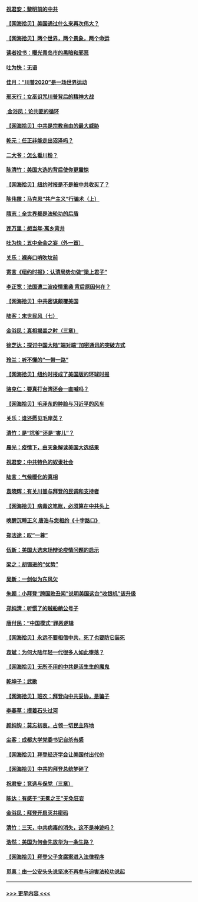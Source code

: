 #### [祝君安：黎明前的中共](../pages/nsc993/n12524071.md?t=11041302) 
#### [【网海拾贝】美国通过什么来再次伟大？](../pages/nsc993/n12523844.md?t=11041302) 
#### [【网海拾贝】两个世界，两个景象，两个命运](../pages/nsc993/n12521419.md?t=11041302) 
#### [读者投书：曝光青岛市的黑暗和邪恶](../pages/nsc993/n12520988.md?t=11041302) 
#### [吐为快：无语](../pages/nsc993/n12518588.md?t=11041302) 
#### [佳月：“川普2020”是一场世界运动](../pages/nsc993/n12518581.md?t=11041302) 
#### [邢天行：女巫诅咒川普背后的精神大战](../pages/nsc993/n12517257.md?t=11041302) 
#### [ 金浴凤：论共匪的循环](../pages/nsc993/n12517133.md?t=11041302) 
#### [【网海拾贝】中共是宗教自由的最大威胁](../pages/nsc993/n12516879.md?t=11041302) 
#### [乾元：任正非能走出沼泽吗？](../pages/nsc993/n12515831.md?t=11041302) 
#### [二大爷：怎么看川粉？](../pages/nsc993/n12515820.md?t=11041302) 
#### [陈清竹：美国大选的背后使你更震惊](../pages/nsc993/n12515589.md?t=11041302) 
#### [【网海拾贝】纽约时报是不是被中共收买了？](../pages/nsc993/n12515122.md?t=11041302) 
#### [陈伟霆：马克思“共产主义”行骗术（上）](../pages/nsc993/n12510217.md?t=11041302) 
#### [隋志：全世界都是法轮功的后盾](../pages/nsc993/n12510636.md?t=11041302) 
#### [连万里：想当年‧离乡背井](../pages/nsc993/n12510623.md?t=11041302) 
#### [吐为快：五中全会之妄（外一首）](../pages/nsc993/n12510470.md?t=11041302) 
#### [关乐：裸奔口哨吹坟前](../pages/nsc993/n12510403.md?t=11041302) 
#### [寄言《纽约时报》：认清局势勿做“梁上君子”](../pages/nsc993/n12510042.md?t=11041302) 
#### [李正宽：法国遭二波疫情重袭 背后原因何在？](../pages/nsc993/n12509971.md?t=11041302) 
#### [【网海拾贝】中共密谋颠覆美国](../pages/nsc993/n12509816.md?t=11041302) 
#### [陆客：末世民风（七）](../pages/nsc993/n12507822.md?t=11041302) 
#### [金浴凤：真相揭盖之时（三章）](../pages/nsc993/n12507804.md?t=11041302) 
#### [徐芝达：探讨中国大陆“端对端”加密通讯的突破方式](../pages/nsc993/n12507682.md?t=11041302) 
#### [玲兰：听不懂的“一带一路”](../pages/nsc993/n12507669.md?t=11041302) 
#### [【网海拾贝】纽约时报成了美国版的环球时报](../pages/nsc993/n12507053.md?t=11041302) 
#### [骆克仁：要真打台湾还会一直喊吗？](../pages/nsc993/n12506843.md?t=11041302) 
#### [【网海拾贝】毛泽东的肿脸与习近平的风车](../pages/nsc993/n12504537.md?t=11041302) 
#### [关乐：谁还愿见毛岸英？](../pages/nsc993/n12503866.md?t=11041302) 
#### [清竹：是“坑爹”还是“害儿”？](../pages/nsc993/n12503034.md?t=11041302) 
#### [晨光：疫情下，由天象解读美国大选结果](../pages/nsc993/n12502536.md?t=11041302) 
#### [祝君安：中共特色的奴隶社会](../pages/nsc993/n12501529.md?t=11041302) 
#### [陆言：气候暖化的真相](../pages/nsc993/n12501183.md?t=11041302) 
#### [袁晓辉：有关川普与拜登的民调和支持者](../pages/nsc993/n12500433.md?t=11041302) 
#### [【网海拾贝】病毒这笔账，必须算在中共头上](../pages/nsc993/n12500320.md?t=11041302) 
#### [唤醒沉睡正义 唐浩与您相约《十字路口》](../pages/nsc993/n12497980.md?t=11041302) 
#### [郑法途：叹“一尊”](../pages/nsc993/n12498837.md?t=11041302) 
#### [伍新：美国大选末场辩论疫情问题的启示](../pages/nsc993/n12498829.md?t=11041302) 
#### [梁之：胡锡进的“优势”](../pages/nsc993/n12498780.md?t=11041302) 
#### [吴新：一剑似为东风欠](../pages/nsc993/n12498772.md?t=11041302) 
#### [朱颜：小拜登“跨国败丑闻”说明美国这台“收银机”该升级](../pages/nsc993/n12498731.md?t=11041302) 
#### [郑纯清：听惯了的贼船艄公号子](../pages/nsc993/n12498721.md?t=11041302) 
#### [唐付民：“中国模式”罪恶逻辑](../pages/nsc993/n12498310.md?t=11041302) 
#### [【网海拾贝】永远不要相信中共，死了也要防它装死](../pages/nsc993/n12498162.md?t=11041302) 
#### [袁斌：为何大陆年轻一代很多人如此堕落？](../pages/nsc993/n12495696.md?t=11041302) 
#### [【网海拾贝】无所不用的中共是活生生的魔鬼](../pages/nsc993/n12495621.md?t=11041302) 
#### [乾坤子：武歌](../pages/nsc993/n12493391.md?t=11041302) 
#### [【网海拾贝】班农：拜登向中共妥协，是骗子](../pages/nsc993/n12492877.md?t=11041302) 
#### [李春草：摸着石头过河](../pages/nsc993/n12491121.md?t=11041302) 
#### [颜纯钩：莫忘初衷，占领一切民主阵地](../pages/nsc993/n12490965.md?t=11041302) 
#### [尘客：成都大学党委书记自杀有感](../pages/nsc993/n12490950.md?t=11041302) 
#### [【网海拾贝】拜登经济学会让美国付出代价](../pages/nsc993/n12489662.md?t=11041302) 
#### [【网海拾贝】中共的拜登总统梦碎了](../pages/nsc993/n12487896.md?t=11041302) 
#### [祝君安：竞选与保党（三章）](../pages/nsc993/n12487258.md?t=11041302) 
#### [陈达：有感于“无冕之王”无免狂妄](../pages/nsc993/n12485133.md?t=11041302) 
#### [金浴凤：拜登开启灭共密码](../pages/nsc993/n12485125.md?t=11041302) 
#### [清竹：三天，中共病毒的消失，这不是神迹吗？](../pages/nsc993/n12485027.md?t=11041302) 
#### [浩然：美国为何会先放华为一条生路？](../pages/nsc993/n12484997.md?t=11041302) 
#### [【网海拾贝】拜登父子贪腐案进入法律程序](../pages/nsc993/n12484957.md?t=11041302) 
#### [觅真：由一公安头头说坚决不再参与迫害法轮功说起](../pages/nsc993/n12484212.md?t=11041302) 

----
#### [ >>> 更早内容 <<< ](../indexes/nsc993-earlier.md)
